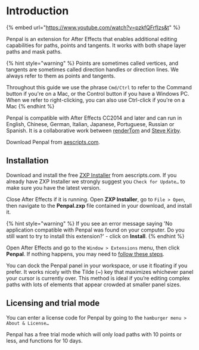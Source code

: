 # Introduction

{% embed url="https://www.youtube.com/watch?v=pzkfQFrfIzs&t" %}

Penpal is an extension for After Effects that enables additional editing capabilities for paths, points and tangents. It works with both shape layer paths and mask paths.

{% hint style="warning" %}
Points are sometimes called vertices, and tangents are sometimes called direction handles or direction lines. We always refer to them as points and tangents.

Throughout this guide we use the phrase `Cmd/Ctrl` to refer to the Command button if you're on a Mac, or the Control button if you have a Windows PC. When we refer to right-clicking, you can also use Ctrl-click if you're on a Mac
{% endhint %}

Penpal is compatible with After Effects CC2014 and later and can run in English, Chinese, German, Italian, Japanese, Portuguese, Russian or Spanish. It is a collaborative work between [renderTom](https://aescripts.com/authors/q-r/rendertom/) and [Steve Kirby](https://stevekirby.co.uk).

Download Penpal from [aescripts.com](https://aescripts.com/penpal/).

## Installation

Download and install the free [ZXP Installer](https://aescripts.com/learn/zxp-installer/) from aescripts.com. If you already have ZXP Installer we strongly suggest you `Check for Update…` to make sure you have the latest version.

Close After Effects if it is running. Open **ZXP Installer**, go to `File > Open`, then navigate to the **Penpal.zxp** file contained in your download, and install it.

{% hint style="warning" %}
If you see an error message saying 'No application compatible with Penpal was found on your computer. Do you still want to try to install this extension?' - click on **Install**.
{% endhint %}

Open After Effects and go to the `Window > Extensions` menu, then click **Penpal**. If nothing happens, you may need to [follow these steps](faqs.md#when-i-click-on-window-greater-than-extensions-greater-than-penpal-nothing-happens).

You can dock the Penpal panel in your workspace, or use it floating if you prefer. It works nicely with the Tilde (\~) key that maximizes whichever panel your cursor is currently over. This method is ideal if you’re editing complex paths with lots of elements that appear crowded at smaller panel sizes.

## Licensing and trial mode

You can enter a license code for Penpal by going to the `hamburger menu > About & License…`&#x20;

Penpal has a free trial mode which will only load paths with 10 points or less, and functions for 10 days.
